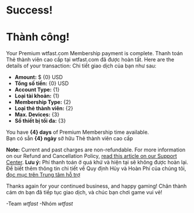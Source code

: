 # Success! 
# Thành công!
Your Premium wtfast.com Membership payment is complete. 
Thanh toán Thẻ thành viên cao cấp tại wtfast.com đã được hoàn tất.
Here are the details of your transaction:
Chi tiết giao dịch của bạn như sau:
* **Amount:** $ {0} USD
* **Tổng số tiền:** {0} USD
* **Account Type:** {1}
* **Loại tài khoản:** {1}
* **Membership Type:** {2}
* **Loại thẻ thành viên:** {2}
* **Max. Devices:** {3}
* **Số thiết bị tối đa:** {3}


You have **{4} days** of Premium Membership time available.  
Bạn có sẵn **{4} ngày** sở hữu Thẻ thành viên cao cấp

**Note:** Current and past charges are non-refundable. For more information on our Refund and Cancellation Policy, [read this article on our Support Center](https://wtfast.zendesk.com/hc/en-us/articles/210389223-Refund-and-Cancellation-Policy-).
**Lưu ý:** Phí thanh toán ở quá khứ và hiện tại sẽ không được hoàn lại. Để biết thêm thông tin chi tiết về Quy định Hủy và Hoàn Phí của chúng tôi, [đọc mục trên Trung tâm hỗ trợ](https://wtfast.zendesk.com/hc/en-us/articles/210389223-Refund-and-Cancellation-Policy-)

Thanks again for your continued business, and happy gaming!
Chân thành cám ơn bạn đã tiếp tục giao dịch, và chúc bạn chơi game vui vẻ!
 
-Team *wtfast*
-Nhóm *wtfast*